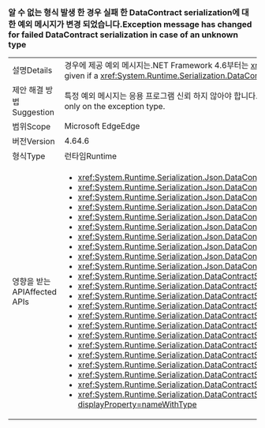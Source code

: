 ### <a name="exception-message-has-changed-for-failed-datacontract-serialization-in-case-of-an-unknown-type"></a><span data-ttu-id="98c33-101">알 수 없는 형식 발생 한 경우 실패 한 DataContract serialization에 대 한 예외 메시지가 변경 되었습니다.</span><span class="sxs-lookup"><span data-stu-id="98c33-101">Exception message has changed for failed DataContract serialization in case of an unknown type</span></span>

|   |   |
|---|---|
|<span data-ttu-id="98c33-102">설명</span><span class="sxs-lookup"><span data-stu-id="98c33-102">Details</span></span>|<span data-ttu-id="98c33-103">경우에 제공 예외 메시지는.NET Framework 4.6부터는 <xref:System.Runtime.Serialization.DataContractSerializer?displayProperty=name> 또는 <xref:System.Runtime.Serialization.Json.DataContractJsonSerializer?displayProperty=name> 실패를 직렬화 또는 역직렬화 '알려진된 형식' 누락으로 인해이 확인 되었습니다.</span><span class="sxs-lookup"><span data-stu-id="98c33-103">Beginning in the .NET Framework 4.6, the exception message given if a <xref:System.Runtime.Serialization.DataContractSerializer?displayProperty=name> or <xref:System.Runtime.Serialization.Json.DataContractJsonSerializer?displayProperty=name> fails to serialize or deserialize due to missing 'known types' has been clarified.</span></span>|
|<span data-ttu-id="98c33-104">제안 해결 방법</span><span class="sxs-lookup"><span data-stu-id="98c33-104">Suggestion</span></span>|<span data-ttu-id="98c33-105">특정 예외 메시지는 응용 프로그램 신뢰 하지 않아야 합니다.</span><span class="sxs-lookup"><span data-stu-id="98c33-105">Apps should not depend on specific exception messages.</span></span> <span data-ttu-id="98c33-106">경우이 메시지에 따라 앱을 하십시오 하거나 업데이트 하는 새 메시지를 예상 하거나 (권장) 예외 형식에 따라서만 결정 하도록를 변경 합니다.</span><span class="sxs-lookup"><span data-stu-id="98c33-106">If an app depending on this message, please either update it to expect the new message or (preferably) change it to depend only on the exception type.</span></span>|
|<span data-ttu-id="98c33-107">범위</span><span class="sxs-lookup"><span data-stu-id="98c33-107">Scope</span></span>|<span data-ttu-id="98c33-108">Microsoft Edge</span><span class="sxs-lookup"><span data-stu-id="98c33-108">Edge</span></span>|
|<span data-ttu-id="98c33-109">버전</span><span class="sxs-lookup"><span data-stu-id="98c33-109">Version</span></span>|<span data-ttu-id="98c33-110">4.6</span><span class="sxs-lookup"><span data-stu-id="98c33-110">4.6</span></span>|
|<span data-ttu-id="98c33-111">형식</span><span class="sxs-lookup"><span data-stu-id="98c33-111">Type</span></span>|<span data-ttu-id="98c33-112">런타임</span><span class="sxs-lookup"><span data-stu-id="98c33-112">Runtime</span></span>|
|<span data-ttu-id="98c33-113">영향을 받는 API</span><span class="sxs-lookup"><span data-stu-id="98c33-113">Affected APIs</span></span>|<ul><li><xref:System.Runtime.Serialization.Json.DataContractJsonSerializer.%23ctor(System.Type)?displayProperty=nameWithType></li><li><xref:System.Runtime.Serialization.Json.DataContractJsonSerializer.%23ctor(System.Type,System.Collections.Generic.IEnumerable{System.Type})?displayProperty=nameWithType></li><li><xref:System.Runtime.Serialization.Json.DataContractJsonSerializer.%23ctor(System.Type,System.Runtime.Serialization.Json.DataContractJsonSerializerSettings)?displayProperty=nameWithType></li><li><xref:System.Runtime.Serialization.Json.DataContractJsonSerializer.%23ctor(System.Type,System.String)?displayProperty=nameWithType></li><li><xref:System.Runtime.Serialization.Json.DataContractJsonSerializer.%23ctor(System.Type,System.String,System.Collections.Generic.IEnumerable{System.Type})?displayProperty=nameWithType></li><li><xref:System.Runtime.Serialization.Json.DataContractJsonSerializer.%23ctor(System.Type,System.Xml.XmlDictionaryString)?displayProperty=nameWithType></li><li><xref:System.Runtime.Serialization.Json.DataContractJsonSerializer.%23ctor(System.Type,System.Xml.XmlDictionaryString,System.Collections.Generic.IEnumerable{System.Type})?displayProperty=nameWithType></li><li><xref:System.Runtime.Serialization.Json.DataContractJsonSerializer.%23ctor(System.Type,System.Collections.Generic.IEnumerable{System.Type},System.Int32,System.Boolean,System.Runtime.Serialization.IDataContractSurrogate,System.Boolean)?displayProperty=nameWithType></li><li><xref:System.Runtime.Serialization.Json.DataContractJsonSerializer.%23ctor(System.Type,System.String,System.Collections.Generic.IEnumerable{System.Type},System.Int32,System.Boolean,System.Runtime.Serialization.IDataContractSurrogate,System.Boolean)?displayProperty=nameWithType></li><li><xref:System.Runtime.Serialization.Json.DataContractJsonSerializer.%23ctor(System.Type,System.Xml.XmlDictionaryString,System.Collections.Generic.IEnumerable{System.Type},System.Int32,System.Boolean,System.Runtime.Serialization.IDataContractSurrogate,System.Boolean)?displayProperty=nameWithType></li><li><xref:System.Runtime.Serialization.DataContractSerializer.%23ctor(System.Type)?displayProperty=nameWithType></li><li><xref:System.Runtime.Serialization.DataContractSerializer.%23ctor(System.Type,System.Runtime.Serialization.DataContractSerializerSettings)?displayProperty=nameWithType></li><li><xref:System.Runtime.Serialization.DataContractSerializer.%23ctor(System.Type,System.Collections.Generic.IEnumerable{System.Type})?displayProperty=nameWithType></li><li><xref:System.Runtime.Serialization.DataContractSerializer.%23ctor(System.Type,System.String,System.String)?displayProperty=nameWithType></li><li><xref:System.Runtime.Serialization.DataContractSerializer.%23ctor(System.Type,System.String,System.String,System.Collections.Generic.IEnumerable{System.Type})?displayProperty=nameWithType></li><li><xref:System.Runtime.Serialization.DataContractSerializer.%23ctor(System.Type,System.Xml.XmlDictionaryString,System.Xml.XmlDictionaryString)?displayProperty=nameWithType></li><li><xref:System.Runtime.Serialization.DataContractSerializer.%23ctor(System.Type,System.Xml.XmlDictionaryString,System.Xml.XmlDictionaryString,System.Collections.Generic.IEnumerable{System.Type})?displayProperty=nameWithType></li><li><xref:System.Runtime.Serialization.DataContractSerializer.%23ctor(System.Type,System.Collections.Generic.IEnumerable{System.Type},System.Int32,System.Boolean,System.Boolean,System.Runtime.Serialization.IDataContractSurrogate)?displayProperty=nameWithType></li><li><xref:System.Runtime.Serialization.DataContractSerializer.%23ctor(System.Type,System.Collections.Generic.IEnumerable{System.Type},System.Int32,System.Boolean,System.Boolean,System.Runtime.Serialization.IDataContractSurrogate,System.Runtime.Serialization.DataContractResolver)?displayProperty=nameWithType></li><li><xref:System.Runtime.Serialization.DataContractSerializer.%23ctor(System.Type,System.String,System.String,System.Collections.Generic.IEnumerable{System.Type},System.Int32,System.Boolean,System.Boolean,System.Runtime.Serialization.IDataContractSurrogate)?displayProperty=nameWithType></li><li><xref:System.Runtime.Serialization.DataContractSerializer.%23ctor(System.Type,System.String,System.String,System.Collections.Generic.IEnumerable{System.Type},System.Int32,System.Boolean,System.Boolean,System.Runtime.Serialization.IDataContractSurrogate,System.Runtime.Serialization.DataContractResolver)?displayProperty=nameWithType></li><li><xref:System.Runtime.Serialization.DataContractSerializer.%23ctor(System.Type,System.Xml.XmlDictionaryString,System.Xml.XmlDictionaryString,System.Collections.Generic.IEnumerable{System.Type},System.Int32,System.Boolean,System.Boolean,System.Runtime.Serialization.IDataContractSurrogate)?displayProperty=nameWithType></li><li><xref:System.Runtime.Serialization.DataContractSerializer.%23ctor(System.Type,System.Xml.XmlDictionaryString,System.Xml.XmlDictionaryString,System.Collections.Generic.IEnumerable{System.Type},System.Int32,System.Boolean,System.Boolean,System.Runtime.Serialization.IDataContractSurrogate,System.Runtime.Serialization.DataContractResolver)?displayProperty=nameWithType></li></ul>|

